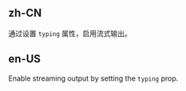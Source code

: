## zh-CN

通过设置 `typing` 属性，启用流式输出。

## en-US

Enable streaming output by setting the `typing` prop.
